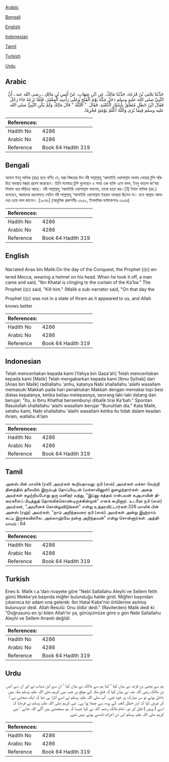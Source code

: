 [Arabic](#arabic)

[Bengali](#bengali)

[English](#english)

[Indonesian](#indonesian)

[Tamil](#tamil)

[Turkish](#turkish)

[Urdu](#urdu)

## Arabic


<div dir="rtl" lang="ar" style={{fontSize:'larger',backgroundColor:'#f8f9fa',padding:20}}>
حَدَّثَنَا يَحْيَى بْنُ قَزَعَةَ، حَدَّثَنَا مَالِكٌ، عَنِ ابْنِ شِهَابٍ، عَنْ أَنَسِ بْنِ مَالِكٍ ـ رضى الله عنه ـ أَنَّ النَّبِيَّ صلى الله عليه وسلم دَخَلَ مَكَّةَ يَوْمَ الْفَتْحِ وَعَلَى رَأْسِهِ الْمِغْفَرُ، فَلَمَّا نَزَعَهُ جَاءَ رَجُلٌ فَقَالَ ابْنُ خَطَلٍ مُتَعَلِّقٌ بِأَسْتَارِ الْكَعْبَةِ‏.‏ فَقَالَ ‏ "‏ اقْتُلْهُ ‏"‏ قَالَ مَالِكٌ وَلَمْ يَكُنِ النَّبِيُّ صلى الله عليه وسلم فِيمَا نُرَى وَاللَّهُ أَعْلَمُ يَوْمَئِذٍ مُحْرِمًا‏.‏
</div>
<div style={{backgroundColor:'#f8f9fa',padding:20, marginBottom: 10}}><table> <thead> <tr> <th>References:</th> <th></th> </tr> </thead> <tbody><tr><td>Hadith No</td><td>4286</td></tr><tr><td>Arabic No</td><td>4286</td></tr><tr><td>Reference</td><td>Book 64 Hadith 319</td></tr></tbody></table></div>

## Bengali


<div dir="ltr" lang="bn" style={{fontSize:'larger',backgroundColor:'#f8f9fa',padding:20}}>
আনাস ইবনু মালিক (রাঃ) হতে বর্ণিত যে, মক্কা বিজয়ের দিন নবী সাল্লাল্লাহু ‘আলাইহি ওয়াসাল্লাম মাথায় লোহার টুপি পরিহিত অবস্থায় মক্কা্য় প্রবেশ করেছেন। তিনি সবেমাত্র টুপি খুলেছেন এ সময় এক ব্যক্তি এসে বলল, ইবনু খাতাল কা‘বার গিলাফ ধরে দাঁড়িয়ে আছে। নবী সাল্লাল্লাহু ‘আলাইহি ওয়াসাল্লাম বললেন, তাকে হত্যা কর।[1] ইমাম মালিক (রহ.) বলেছেন, আমাদের ধারণামতে সেদিন নবী সাল্লাল্লাহু ‘আলাইহি ওয়াসাল্লাম ইহরাম অবস্থায় ছিলেন না। তবে আল্লাহ আমাদের চেয়ে ভাল জানেন। [১৮৪৬] (আধুনিক প্রকাশনীঃ ৩৯৫০, ইসলামিক ফাউন্ডেশনঃ ৩৯৫৪)
</div>
<div style={{backgroundColor:'#f8f9fa',padding:20, marginBottom: 10}}><table> <thead> <tr> <th>References:</th> <th></th> </tr> </thead> <tbody><tr><td>Hadith No</td><td>4286</td></tr><tr><td>Arabic No</td><td>4286</td></tr><tr><td>Reference</td><td>Book 64 Hadith 319</td></tr></tbody></table></div>

## English


<div dir="ltr" lang="en" style={{fontSize:'larger',backgroundColor:'#f8f9fa',padding:20}}>
Narrated Anas bin Malik:On the day of the Conquest, the Prophet (ﷺ) entered Mecca, wearing a helmet on his head. When he took it off, a man came and said, "Ibn Khatal is clinging to the curtain of the Ka'ba." The Prophet (ﷺ) said, "Kill him." (Malik a sub-narrator said, "On that day the Prophet (ﷺ) was not in a state of Ihram as it appeared to us, and Allah knows better
</div>
<div style={{backgroundColor:'#f8f9fa',padding:20, marginBottom: 10}}><table> <thead> <tr> <th>References:</th> <th></th> </tr> </thead> <tbody><tr><td>Hadith No</td><td>4286</td></tr><tr><td>Arabic No</td><td>4286</td></tr><tr><td>Reference</td><td>Book 64 Hadith 319</td></tr></tbody></table></div>

## Indonesian


<div dir="ltr" lang="id" style={{fontSize:'larger',backgroundColor:'#f8f9fa',padding:20}}>
Telah menceritakan kepada kami [Yahya bin Qaza'ah] Telah menceritakan kepada kami [Malik] Telah mengabarkan kepada kami [Ibnu Syihab] dari [Anas bin Malik] radliallahu 'anhu, katanya Nabi shallallahu 'alaihi wasallam memasuki Makkah pada hari penaklukan Makkah dengan memakai topi besi diatas kepalanya, ketika beliau melepasnya, seorang laki-laki datang dan berujar; "Itu, si Ibnu Khathal bersembunyi dibalik tirai Ka'bah." Spontan Rasulullah shallallahu 'alaihi wasallam berujar "Bunuhlah dia." Kata Malik, setahu kami, Nabi shallallahu 'alaihi wasallam ketika itu tidak dalam keadan ihram, wallahu A'lam
</div>
<div style={{backgroundColor:'#f8f9fa',padding:20, marginBottom: 10}}><table> <thead> <tr> <th>References:</th> <th></th> </tr> </thead> <tbody><tr><td>Hadith No</td><td>4286</td></tr><tr><td>Arabic No</td><td>4286</td></tr><tr><td>Reference</td><td>Book 64 Hadith 319</td></tr></tbody></table></div>

## Tamil


<div dir="ltr" lang="ta" style={{fontSize:'larger',backgroundColor:'#f8f9fa',padding:20}}>
அனஸ் பின் மாலிக் (ரலி) அவர்கள் கூறியதாவது: நபி (ஸல்) அவர்கள் மக்கா வெற்றி தினத்தில் தலையில் இரும்புத் தொப்பியுடன் (மக்காவினுள்) நுழைந்தார்கள். அதை அவர்கள் கழற்றியபோது ஒரு மனிதர் வந்து, “இப்னு கத்தல் என்பவன் கஅபாவின் திரைகளைப் பிடித்துத் தொங்கிக்கொண்டிருக்கின்றான்” எனக் கூறினார். உடனே நபி (ஸல்) அவர்கள், “அவனைக் கொன்றுவிடுங்கள்” என்று உத்தரவிட்டார்கள்.326 மாலிக் பின் அனஸ் (ரஹ்) அவர்கள், “நாம் அறிந்தவரை நபி (ஸல்) அவர்கள் அன்று இஹ்ராம் கட்டி இருக்கவில்லை. அல்லாஹ்வே நன்கு அறிந்தவன்” என்று சொன்னார்கள். அத்தியாயம் : 64
</div>
<div style={{backgroundColor:'#f8f9fa',padding:20, marginBottom: 10}}><table> <thead> <tr> <th>References:</th> <th></th> </tr> </thead> <tbody><tr><td>Hadith No</td><td>4286</td></tr><tr><td>Arabic No</td><td>4286</td></tr><tr><td>Reference</td><td>Book 64 Hadith 319</td></tr></tbody></table></div>

## Turkish


<div dir="ltr" lang="tr" style={{fontSize:'larger',backgroundColor:'#f8f9fa',padding:20}}>
Enes b. Malik r.a.'dan rivayete göre "Nebi Sallallahu Aleyhi ve Sellem fetih günü Mekke'ye başında miğfer bulunduğu halde girdi. Miğferi başından çıkarınca bir adam ona gelerek: İbn Hatal Kabe'nin örtülerine asılmış bulunuyor dedi. Allah Resulü: Onu öldür dedi." (Ravilerden) Malik dedi ki: "Doğrusunu en iyi bilen Allah'tır ya, görüşümüze göre o gün Nebi Sallallahu Aleyhi ve Sellem ihramlı değildi
</div>
<div style={{backgroundColor:'#f8f9fa',padding:20, marginBottom: 10}}><table> <thead> <tr> <th>References:</th> <th></th> </tr> </thead> <tbody><tr><td>Hadith No</td><td>4286</td></tr><tr><td>Arabic No</td><td>4286</td></tr><tr><td>Reference</td><td>Book 64 Hadith 319</td></tr></tbody></table></div>

## Urdu


<div dir="rtl" lang="ur" style={{fontSize:'larger',backgroundColor:'#f8f9fa',padding:20}}>
ہم سے یحییٰ بن قزعہ نے بیان کیا ‘ کہا ہم سے مالک نے بیان کیا ‘ ان سے ابن شہاب نے اور ان سے انس بن مالک رضی اللہ عنہ نے بیان کیا کہ فتح مکہ کے موقع پر جب نبی کریم صلی اللہ علیہ وسلم مکہ میں داخل ہوئے تو سر مبارک پر خود تھی۔ آپ صلی اللہ علیہ وسلم نے اسے اتارا ہی تھا کہ ایک صحابی نے آ کر عرض کیا کہ ابن خطل کعبہ کے پردہ سے چمٹا ہوا ہے۔ نبی کریم صلی اللہ علیہ وسلم نے فرمایا کہ اسے ( وہیں ) قتل کر دو۔ امام مالک رحمہ اللہ نے کہا جیسا کہ ہم سمجھتے ہیں آگے اللہ جانے ‘ نبی کریم صلی اللہ علیہ وسلم اس دن احرام باندھے ہوئے نہیں تھے۔
</div>
<div style={{backgroundColor:'#f8f9fa',padding:20, marginBottom: 10}}><table> <thead> <tr> <th>References:</th> <th></th> </tr> </thead> <tbody><tr><td>Hadith No</td><td>4286</td></tr><tr><td>Arabic No</td><td>4286</td></tr><tr><td>Reference</td><td>Book 64 Hadith 319</td></tr></tbody></table></div>